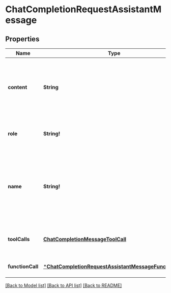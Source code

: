 # ChatCompletionRequestAssistantMessage

## Properties
Name | Type | Description | Notes
------------ | ------------- | ------------- | -------------
**content** | **String** | The contents of the assistant message. Required unless &#x60;tool_calls&#x60; or &#x60;function_call&#x60; is specified.  | [optional] [default to null]
**role** | **String!** | The role of the messages author, in this case &#x60;assistant&#x60;. | [default to null]
**name** | **String!** | An optional name for the participant. Provides the model information to differentiate between participants of the same role. | [optional] [default to null]
**toolCalls** | [**ChatCompletionMessageToolCall**](ChatCompletionMessageToolCall.md) | The tool calls generated by the model, such as function calls. | [optional] [default to null]
**functionCall** | [***ChatCompletionRequestAssistantMessageFunctionCall**](ChatCompletionRequestAssistantMessage_function_call.md) |  | [optional] [default to null]

[[Back to Model list]](../README.md#documentation-for-models) [[Back to API list]](../README.md#documentation-for-api-endpoints) [[Back to README]](../README.md)


